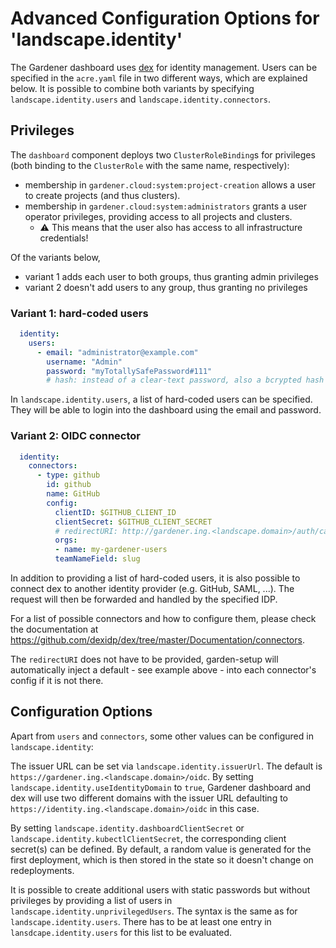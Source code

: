 # Advanced Configuration Options for 'landscape.identity'

The Gardener dashboard uses [dex](https://github.com/dexidp/dex) for identity management. Users can be specified in the `acre.yaml` file in two different ways, which are explained below. It is possible to combine both variants by specifying `landscape.identity.users` and `landscape.identity.connectors`.

## Privileges

The `dashboard` component deploys two `ClusterRoleBinding`s for privileges (both binding to the `ClusterRole` with the same name, respectively):
- membership in `gardener.cloud:system:project-creation` allows a user to create projects (and thus clusters).
- membership in `gardener.cloud:system:administrators` grants a user operator privileges, providing access to all projects and clusters.
  - :warning: This means that the user also has access to all infrastructure credentials!

Of the variants below,
- variant 1 adds each user to both groups, thus granting admin privileges
- variant 2 doesn't add users to any group, thus granting no privileges

### Variant 1: hard-coded users
```yaml
  identity:
    users:
      - email: "administrator@example.com"
        username: "Admin"
        password: "myTotallySafePassword#111"
        # hash: instead of a clear-text password, also a bcrypted hash is possible
```
In `landscape.identity.users`, a list of hard-coded users can be specified. They will be able to login into the dashboard using the email and password. 


### Variant 2: OIDC connector
```yaml
  identity:
    connectors:
      - type: github
        id: github
        name: GitHub
        config:
          clientID: $GITHUB_CLIENT_ID
          clientSecret: $GITHUB_CLIENT_SECRET
          # redirectURI: http://gardener.ing.<landscape.domain>/auth/callback
          orgs:
          - name: my-gardener-users
          teamNameField: slug
```
In addition to providing a list of hard-coded users, it is also possible to connect dex to another identity provider (e.g. GitHub, SAML, ...). The request will then be forwarded and handled by the specified IDP.

For a list of possible connectors and how to configure them, please check the documentation at https://github.com/dexidp/dex/tree/master/Documentation/connectors.

The `redirectURI` does not have to be provided, garden-setup will automatically inject a default - see example above - into each connector's config if it is not there.


## Configuration Options

Apart from `users` and `connectors`, some other values can be configured in `landscape.identity`:

The issuer URL can be set via `landscape.identity.issuerUrl`. The default is `https://gardener.ing.<landscape.domain>/oidc`. By setting `landscape.identity.useIdentityDomain` to `true`, Gardener dashboard and dex will use two different domains with the issuer URL defaulting to `https://identity.ing.<landscape.domain>/oidc` in this case.

By setting `landscape.identity.dashboardClientSecret` or `landscape.identity.kubectlClientSecret`, the corresponding client secret(s) can be defined. By default, a random value is generated for the first deployment, which is then stored in the state so it doesn't change on redeployments.

It is possible to create additional users with static passwords but without privileges by providing a list of users in `landscape.identity.unprivilegedUsers`. The syntax is the same as for `landscape.identity.users`. There has to be at least one entry in `lansdcape.identity.users` for this list to be evaluated.
